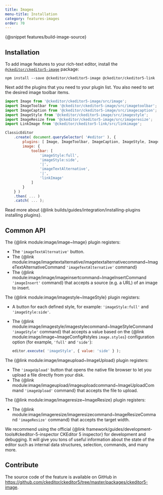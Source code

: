 ```yaml
---
title: Images
menu-title: Installation
category: features-images
order: 70
---
```


{@snippet features/build-image-source}

## Installation

To add image features to your rich-text editor, install the [`@ckeditor/ckeditor5-image`](https://www.npmjs.com/package/@ckeditor/ckeditor5-image) package:

```plaintext
npm install --save @ckeditor/ckeditor5-image @ckeditor/ckeditor5-link
```

Next add the plugins that you need to your plugin list. You also need to set the desired image toolbar items.

```js
import Image from '@ckeditor/ckeditor5-image/src/image';
import ImageToolbar from '@ckeditor/ckeditor5-image/src/imagetoolbar';
import ImageCaption from '@ckeditor/ckeditor5-image/src/imagecaption';
import ImageStyle from '@ckeditor/ckeditor5-image/src/imagestyle';
import ImageResize from '@ckeditor/ckeditor5-image/src/imageresize';
import LinkImage from '@ckeditor/ckeditor5-link/src/linkimage';

ClassicEditor
	.create( document.querySelector( '#editor' ), {
		plugins: [ Image, ImageToolbar, ImageCaption, ImageStyle, ImageResize, LinkImage ],
		image: {
			toolbar: [
				'imageStyle:full',
				'imageStyle:side',
				'|',
				'imageTextAlternative',
				'|',
				'linkImage'
			]
		}
	} )
	.then( ... )
	.catch( ... );
```

<info-box info>
	Read more about {@link builds/guides/integration/installing-plugins installing plugins}.
</info-box>

## Common API

The {@link module:image/image~Image} plugin registers:

* The `'imageTextAlternative'` button.
* The {@link module:image/imagetextalternative/imagetextalternativecommand~ImageTextAlternativeCommand `'imageTextAlternative'` command}
* The {@link module:image/image/imageinsertcommand~ImageInsertCommand `'imageInsert'` command} that accepts a source (e.g. a URL) of an image to insert.

The {@link module:image/imagestyle~ImageStyle} plugin registers:

* A button for each defined style, for example: `'imageStyle:full'` and `'imageStyle:side'`.
* The {@link module:image/imagestyle/imagestylecommand~ImageStyleCommand `'imageStyle'` command} that accepts a value based on the {@link module:image/image~ImageConfig#styles `image.styles`} configuration option (for example, `'full'` and `'side'`):

	```js
	editor.execute( 'imageStyle', { value: 'side' } );
	```

The {@link module:image/imageupload~ImageUpload} plugin registers:

* The `'imageUpload'` button that opens the native file browser to let you upload a file directly from your disk.
* The {@link module:image/imageupload/imageuploadcommand~ImageUploadCommand `'imageUpload'` command} that accepts the file to upload.

The {@link module:image/imageresize~ImageResize} plugin registers:

* The {@link module:image/imageresize/imageresizecommand~ImageResizeCommand `'imageResize'` command} that accepts the target width.

<info-box>
	We recommend using the official {@link framework/guides/development-tools#ckeditor-5-inspector CKEditor 5 inspector} for development and debugging. It will give you tons of useful information about the state of the editor such as internal data structures, selection, commands, and many more.
</info-box>

## Contribute

The source code of the feature is available on GitHub in https://github.com/ckeditor/ckeditor5/tree/master/packages/ckeditor5-image.
